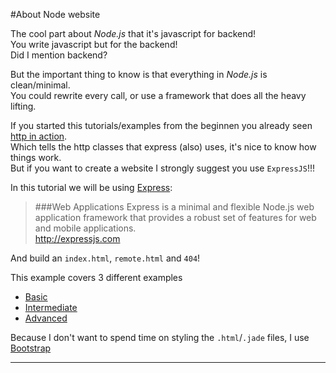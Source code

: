 #About Node website

The cool part about *Node.js* that it's javascript for backend!  
You write javascript but for the backend!  
Did I mention backend?

But the important thing to know is that everything in *Node.js* is clean/minimal.    
You could rewrite every call, or use a framework that does all the heavy lifting.

If you started this tutorials/examples from the beginnen you already seen [http in action](../00helloworld/about.md).   
Which tells the http classes that express (also) uses, it's nice to know how things work.   
But if you want to create a website I strongly suggest you use `ExpressJS`!!!

In this tutorial we will be using [Express](http://expressjs.com):

> ###Web Applications
> Express is a minimal and flexible Node.js web application framework that provides a robust set of features for web and mobile applications.  
> <http://expressjs.com>

And build an `index.html`, `remote.html` and `404`!

This example covers 3 different examples

- [Basic](exampleBasic.md)
- [Intermediate](exampleIntermediate.md)
- [Advanced](exampleAdvanced.md)



Because I don't want to spend time on styling the `.html`/`.jade` files, I use [Bootstrap](http://getbootstrap.com/getting-started/#examples)

----
